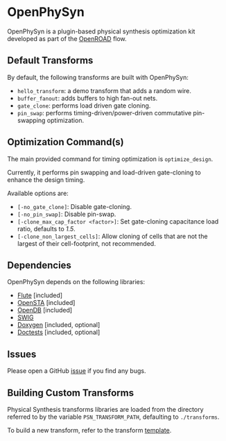 # OpenPhySyn

OpenPhySyn is a plugin-based physical synthesis optimization kit developed as part of the [OpenROAD](https://theopenroadproject.org/) flow.

## Default Transforms

By default, the following transforms are built with OpenPhySyn:

-   `hello_transform`: a demo transform that adds a random wire.
-   `buffer_fanout`: adds buffers to high fan-out nets.
-   `gate_clone`: performs load driven gate cloning.
-   `pin_swap`: performs timing-driven/power-driven commutative pin-swapping optimization.

## Optimization Command(s)

The main provided command for timing optimization is `optimize_design`.

Currently, it performs pin swapping and load-driven gate-cloning to enhance the design timing.

Available options are:

-   `[-no_gate_clone]`: Disable gate-cloning.
-   `[-no_pin_swap]`: Disable pin-swap.
-   `[-clone_max_cap_factor <factor>]`: Set gate-cloning capacitance load ratio, defaults to _1.5_.
-   `[-clone_non_largest_cells]`: Allow cloning of cells that are not the largest of their cell-footprint, not recommended.

## Dependencies

OpenPhySyn depends on the following libraries:

-   [Flute](https://github.com/The-OpenROAD-Project/flute3) [included]
-   [OpenSTA](https://github.com/The-OpenROAD-Project/OpenSTA) [included]
-   [OpenDB](https://github.com/The-OpenROAD-Project/OpenDB) [included]
-   [SWIG](http://www.swig.org/Doc1.3/Tcl.html)
-   [Doxygen](http://www.doxygen.nl) [included, optional]
-   [Doctests](https://github.com/onqtam/doctest) [included, optional]

## Issues

Please open a GitHub [issue](https://github.com/The-OpenROAD-Project/OpenPhySyn/issues/new) if you find any bugs.

## Building Custom Transforms

Physical Synthesis transforms libraries are loaded from the directory referred to by the variable `PSN_TRANSFORM_PATH`, defaulting to `./transforms`.

To build a new transform, refer to the transform [template](https://github.com/scale-lab/OpenPhySynHelloTransform).
